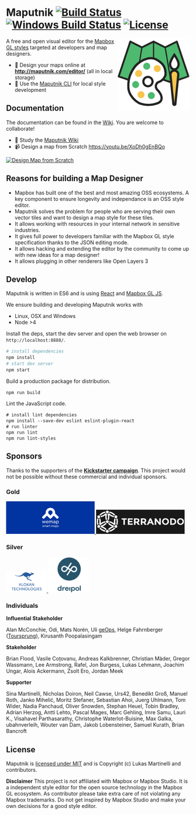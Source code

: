 # Maputnik [![Build Status](https://travis-ci.org/maputnik/editor.svg?branch=master)](https://travis-ci.org/maputnik/editor) [![Windows Build Status](https://ci.appveyor.com/api/projects/status/anelbgv6jdb3qnh9/branch/master?svg=true)](https://ci.appveyor.com/project/lukasmartinelli/editor) [![License](https://img.shields.io/badge/license-MIT-blue.svg)](https://tldrlegal.com/license/mit-license)

<img width="200" align="right" alt="Maputnik" src="src/img/maputnik.png" />

A free and open visual editor for the [Mapbox GL styles](https://www.mapbox.com/mapbox-gl-style-spec/)
targeted at developers and map designers.

- :link: Design your maps online at **http://maputnik.com/editor/** (all in local storage)
- :link: Use the [Maputnik CLI](https://github.com/maputnik/editor/wiki/Maputnik-CLI) for local style development

## Documentation

The documentation can be found in the [Wiki](https://github.com/maputnik/editor/wiki). You are welcome to collaborate!

- :link: Study the [Maputnik Wiki](https://github.com/maputnik/editor/wiki)
- :video_camera: Design a map from Scratch https://youtu.be/XoDh0gEnBQo

[![Design Map from Scratch](https://j.gifs.com/k5g8OJ.gif)](https://youtu.be/XoDh0gEnBQo)

## Reasons for building a Map Designer

- Mapbox has built one of the best and most amazing OSS ecosystems. A key component to ensure longevity and independance is an OSS style editor.
- Maputnik solves the problem for people who are serving their own vector tiles and want to design a map style for these tiles.
- It allows working with resources in your internal network in sensitive industries.
- It gives full power to developers familiar with the Mapbox GL style specification thanks to the JSON editing mode.
- It allows hacking and extending the editor by the community to come up with new ideas for a map designer!
- It allows plugging in other renderers like Open Layers 3

## Develop

Maputnik is written in ES6 and is using [React](https://github.com/facebook/react) and [Mapbox GL JS](https://www.mapbox.com/mapbox-gl-js/api/).

We ensure building and developing Maputnik works with

- Linux, OSX and Windows
- Node >4

Install the deps, start the dev server and open the web browser on `http://localhost:8888/`.

```bash
# install dependencies
npm install
# start dev server
npm start
```

Build a production package for distribution.

```
npm run build
```

Lint the JavaScript code.

```
# install lint dependencies
npm install --save-dev eslint eslint-plugin-react
# run linter
npm run lint
npm run lint-styles
```

## Sponsors

Thanks to the supporters of the **[Kickstarter campaign](https://www.kickstarter.com/projects/174808720/maputnik-visual-map-editor-for-mapbox-gl)**. This project would not be possible without these commercial and individual sponsors.

### Gold

<a href="https://getwemap.com/">
  <img width="48%" alt="Wemap" style="display:inline-block" src="media/sponsors/wemap.jpg" />
</a>

<a href="htts://terranodo.io/">
  <img width="48%" alt="Terranodo" style="display:inline-block" src="media/sponsors/terranodo.png" />
</a>

### Silver

<a href="https://www.klokantech.com/">
  <img width="22%" alt="Klokan Technologies" style="display:inline-block" src="media/sponsors/klokantech.png" />
</a>
<a href="https://www.dreipol.ch/">
  <img width="22%" alt="Dreipol" style="display:inline-block" src="media/sponsors/dreipol.png" />
</a>

<br/>

### Individuals

**Influential Stakeholder**

Alan McConchie, Odi, Mats Norén, Uli [geOps](http://geops.ch/), Helge Fahrnberger ([Toursprung](http://www.toursprung.com/)), Kirusanth Poopalasingam

**Stakeholder**

Brian Flood, Vasile Coțovanu, Andreas Kalkbrenner, Christian Mäder, Gregor Wassmann, Lee Armstrong, Rafel, Jon Burgess, Lukas Lehmann, Joachim Ungar, Alois Ackermann, Zsolt Ero, Jordan Meek

**Supporter**

Sina Martinelli, Nicholas Doiron, Neil Cawse, Urs42, Benedikt Groß, Manuel Roth, Janko Mihelić, Moritz Stefaner, Sebastian Ahoi, Juerg Uhlmann, Tom Wider, Nadia Panchaud, Oliver Snowden, Stephan Heuel, Tobin Bradley, Adrian Herzog, Antti Lehto, Pascal Mages, Marc Gehling, Imre Samu, Lauri K., Visahavel Parthasarathy, Christophe Waterlot-Buisine, Max Galka, ubahnverleih, Wouter van Dam, Jakob Lobensteiner, Samuel Kurath, Brian Bancroft

## License

Maputnik is [licensed under MIT](LICENSE) and is Copyright (c) Lukas Martinelli and contributors.

**Disclaimer** This project is not affiliated with Mapbox or Mapbox Studio. It is a independent style editor for the
open source technology in the Mapbox GL ecosystem.
As contributor please take extra care of not violating any Mapbox trademarks. Do not get inspired by Mapbox Studio and make your own decisions for a good style editor.
